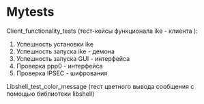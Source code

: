 # Mytests

Client_functionality_tests (тест-кейсы функционала ike - клиента ):

1. Успешность установки ike
2. Успешность запуска ike - демона
3. Успешность запуска GUI - интерфейса
4. Проверка ppp0 - интерфейса
5. Проверка IPSEC - шифрования

Libshell_test_color_message (тест цветного вывода сообщения с помощью библиотеки libshell)
